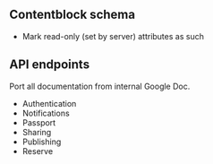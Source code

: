 
Contentblock schema
-------------
* Mark read-only (set by server) attributes as such


API endpoints
-------------
Port all documentation from internal Google Doc.

* Authentication
* Notifications
* Passport
* Sharing
* Publishing
* Reserve
